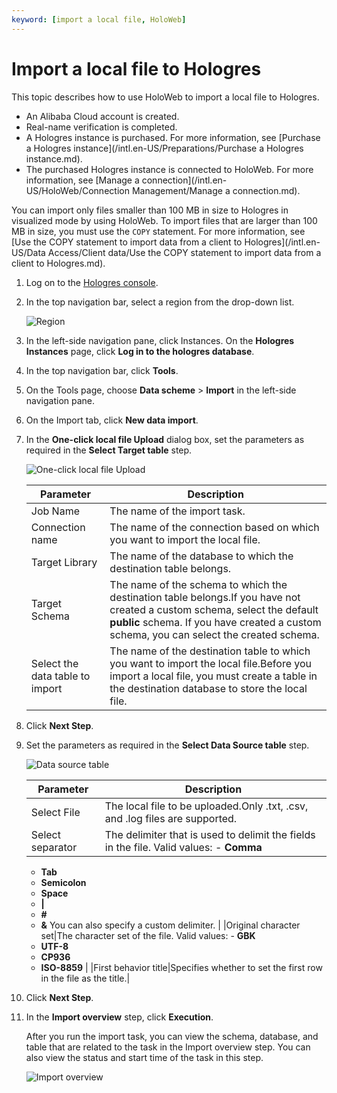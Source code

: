 ```yaml
---
keyword: [import a local file, HoloWeb]
---
```


# Import a local file to Hologres

This topic describes how to use HoloWeb to import a local file to Hologres.

-   An Alibaba Cloud account is created.
-   Real-name verification is completed.
-   A Hologres instance is purchased. For more information, see [Purchase a Hologres instance](/intl.en-US/Preparations/Purchase a Hologres instance.md).
-   The purchased Hologres instance is connected to HoloWeb. For more information, see [Manage a connection](/intl.en-US/HoloWeb/Connection Management/Manage a connection.md).

You can import only files smaller than 100 MB in size to Hologres in visualized mode by using HoloWeb. To import files that are larger than 100 MB in size, you must use the `COPY` statement. For more information, see [Use the COPY statement to import data from a client to Hologres](/intl.en-US/Data Access/Client data/Use the COPY statement to import data from a client to Hologres.md).

1.  Log on to the [Hologres console](https://hologram.console.aliyun.com/#/instance).

2.  In the top navigation bar, select a region from the drop-down list.

    ![Region](https://static-aliyun-doc.oss-cn-hangzhou.aliyuncs.com/assets/img/en-US/8969182061/p141749.png)

3.  In the left-side navigation pane, click Instances. On the **Hologres Instances** page, click **Log in to the hologres database**.

4.  In the top navigation bar, click **Tools**.

5.  On the Tools page, choose **Data scheme** \> **Import** in the left-side navigation pane.

6.  On the Import tab, click **New data import**.

7.  In the **One-click local file Upload** dialog box, set the parameters as required in the **Select Target table** step.

    ![One-click local file Upload](https://static-aliyun-doc.oss-cn-hangzhou.aliyuncs.com/assets/img/en-US/0680382061/p141331.png)

    |Parameter|Description|
    |---------|-----------|
    |Job Name|The name of the import task.|
    |Connection name|The name of the connection based on which you want to import the local file.|
    |Target Library|The name of the database to which the destination table belongs.|
    |Target Schema|The name of the schema to which the destination table belongs.If you have not created a custom schema, select the default **public** schema. If you have created a custom schema, you can select the created schema. |
    |Select the data table to import|The name of the destination table to which you want to import the local file.Before you import a local file, you must create a table in the destination database to store the local file. |

8.  Click **Next Step**.

9.  Set the parameters as required in the **Select Data Source table** step.

    ![Data source table](https://static-aliyun-doc.oss-cn-hangzhou.aliyuncs.com/assets/img/en-US/0680382061/p141340.png)

    |Parameter|Description|
    |---------|-----------|
    |Select File|The local file to be uploaded.Only .txt, .csv, and .log files are supported. |
    |Select separator|The delimiter that is used to delimit the fields in the file. Valid values:    -   **Comma**
    -   **Tab**
    -   **Semicolon**
    -   **Space**
    -   **\|**
    -   **\#**
    -   **&**
You can also specify a custom delimiter. |
    |Original character set|The character set of the file. Valid values:    -   **GBK**
    -   **UTF-8**
    -   **CP936**
    -   **ISO-8859** |
    |First behavior title|Specifies whether to set the first row in the file as the title.|

10. Click **Next Step**.

11. In the **Import overview** step, click **Execution**.

    After you run the import task, you can view the schema, database, and table that are related to the task in the Import overview step. You can also view the status and start time of the task in this step.

    ![Import overview](https://static-aliyun-doc.oss-cn-hangzhou.aliyuncs.com/assets/img/en-US/0680382061/p141354.png)


